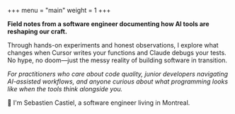 +++
menu = "main"
weight = 1
+++

**Field notes from a software engineer documenting how AI tools are reshaping our craft.**

Through hands-on experiments and honest observations, I explore what changes when Cursor writes your functions and Claude debugs your tests. No hype, no doom—just the messy reality of building software in transition.

_For practitioners who care about code quality, junior developers navigating AI-assisted workflows, and anyone curious about what programming looks like when the tools think alongside you._

👋 I'm Sebastien Castiel, a software engineer living in Montreal.
